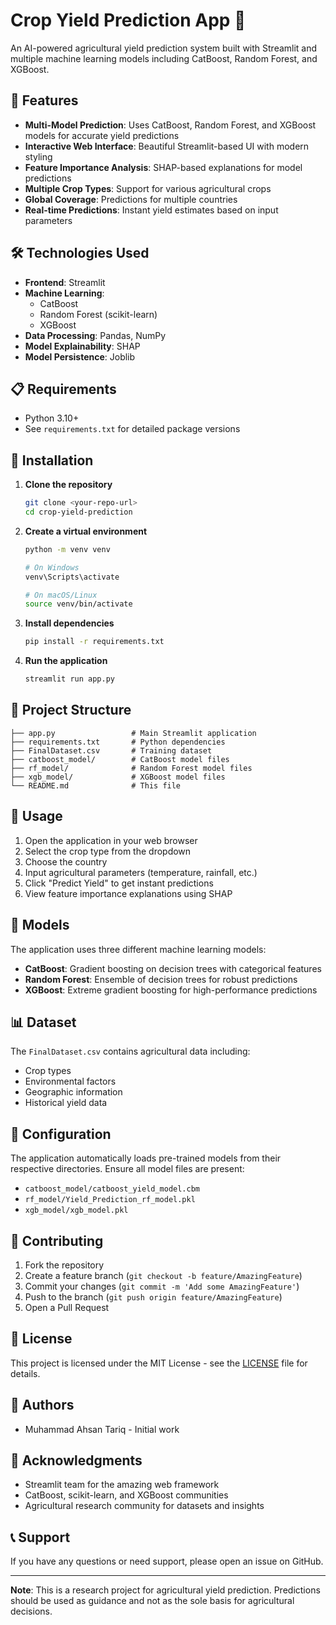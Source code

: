 # Crop Yield Prediction App 🌾

An AI-powered agricultural yield prediction system built with Streamlit and multiple machine learning models including CatBoost, Random Forest, and XGBoost.

## 🚀 Features

- **Multi-Model Prediction**: Uses CatBoost, Random Forest, and XGBoost models for accurate yield predictions
- **Interactive Web Interface**: Beautiful Streamlit-based UI with modern styling
- **Feature Importance Analysis**: SHAP-based explanations for model predictions
- **Multiple Crop Types**: Support for various agricultural crops
- **Global Coverage**: Predictions for multiple countries
- **Real-time Predictions**: Instant yield estimates based on input parameters

## 🛠️ Technologies Used

- **Frontend**: Streamlit
- **Machine Learning**: 
  - CatBoost
  - Random Forest (scikit-learn)
  - XGBoost
- **Data Processing**: Pandas, NumPy
- **Model Explainability**: SHAP
- **Model Persistence**: Joblib

## 📋 Requirements

- Python 3.10+
- See `requirements.txt` for detailed package versions

## 🚀 Installation

1. **Clone the repository**
   ```bash
   git clone <your-repo-url>
   cd crop-yield-prediction
   ```

2. **Create a virtual environment**
   ```bash
   python -m venv venv
   
   # On Windows
   venv\Scripts\activate
   
   # On macOS/Linux
   source venv/bin/activate
   ```

3. **Install dependencies**
   ```bash
   pip install -r requirements.txt
   ```

4. **Run the application**
   ```bash
   streamlit run app.py
   ```

## 📁 Project Structure

```
├── app.py                 # Main Streamlit application
├── requirements.txt       # Python dependencies
├── FinalDataset.csv       # Training dataset
├── catboost_model/        # CatBoost model files
├── rf_model/              # Random Forest model files
├── xgb_model/             # XGBoost model files
└── README.md              # This file
```

## 🎯 Usage

1. Open the application in your web browser
2. Select the crop type from the dropdown
3. Choose the country
4. Input agricultural parameters (temperature, rainfall, etc.)
5. Click "Predict Yield" to get instant predictions
6. View feature importance explanations using SHAP

## 🤖 Models

The application uses three different machine learning models:

- **CatBoost**: Gradient boosting on decision trees with categorical features
- **Random Forest**: Ensemble of decision trees for robust predictions
- **XGBoost**: Extreme gradient boosting for high-performance predictions

## 📊 Dataset

The `FinalDataset.csv` contains agricultural data including:
- Crop types
- Environmental factors
- Geographic information
- Historical yield data

## 🔧 Configuration

The application automatically loads pre-trained models from their respective directories. Ensure all model files are present:
- `catboost_model/catboost_yield_model.cbm`
- `rf_model/Yield_Prediction_rf_model.pkl`
- `xgb_model/xgb_model.pkl`

## 🤝 Contributing

1. Fork the repository
2. Create a feature branch (`git checkout -b feature/AmazingFeature`)
3. Commit your changes (`git commit -m 'Add some AmazingFeature'`)
4. Push to the branch (`git push origin feature/AmazingFeature`)
5. Open a Pull Request

## 📝 License

This project is licensed under the MIT License - see the [LICENSE](LICENSE) file for details.

## 👥 Authors

- Muhammad Ahsan Tariq - Initial work

## 🙏 Acknowledgments

- Streamlit team for the amazing web framework
- CatBoost, scikit-learn, and XGBoost communities
- Agricultural research community for datasets and insights

## 📞 Support

If you have any questions or need support, please open an issue on GitHub.

---

**Note**: This is a research project for agricultural yield prediction. Predictions should be used as guidance and not as the sole basis for agricultural decisions.
